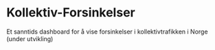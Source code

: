 # Kollektiv-Forsinkelser
Et sanntids dashboard for å vise forsinkelser i kollektivtrafikken i Norge (under utvikling)
